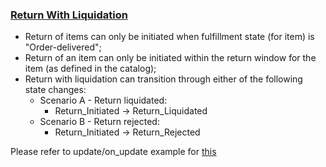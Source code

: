 ### <ins>Return With Liquidation</ins>

- Return of items can only be initiated when fulfillment state (for item) is "Order-delivered";
- Return of an item can only be initiated within the return window for the item (as defined in the catalog);
- Return with liquidation can transition through either of the following state changes:
  - Scenario A - Return liquidated:
    - Return_Initiated -> Return_Liquidated
  - Scenario B - Return rejected:
    - Return_Initiated -> Return_Rejected

Please refer to update/on_update example for [this](https://github.com/ONDC-Official/ONDC-RET-Specifications/blob/draft-1.x/api/components/Examples/B2C-Exports/update/update_buyer_initiated_return_with_liquidation.yaml)
